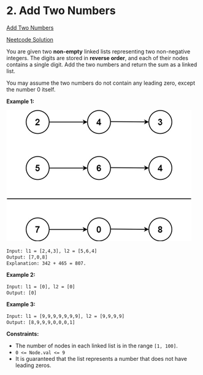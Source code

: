 # 2. Add Two Numbers

[Add Two Numbers](https://leetcode.com/problems/add-two-numbers/description/)

[Neetcode Solution](https://www.youtube.com/watch?v=wgFPrzTjm7s&pp=ygUYbmVldGNvZGUgYWRkIHR3byBudW1iZXJz)

You are given two <b>non-empty</b> linked lists representing two non-negative
integers. The digits are stored in <b>reverse order</b>, and each of their nodes
contains a single digit. Add the two numbers and return the sum as a linked
list.

You may assume the two numbers do not contain any leading zero, except the
number 0 itself.

**Example 1:**

<img src="./add_two_numbers.jpg" />

```
Input: l1 = [2,4,3], l2 = [5,6,4]
Output: [7,0,8]
Explanation: 342 + 465 = 807.
```

**Example 2:**

```
Input: l1 = [0], l2 = [0]
Output: [0]
```

**Example 3:**

```
Input: l1 = [9,9,9,9,9,9,9], l2 = [9,9,9,9]
Output: [8,9,9,9,0,0,0,1]
```

**Constraints:**

- The number of nodes in each linked list is in the range `[1, 100]`.
- `0 <= Node.val <= 9`
- It is guaranteed that the list represents a number that does not have leading
  zeros.
